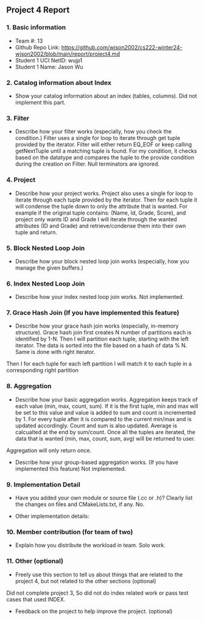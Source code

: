 ## Project 4 Report


### 1. Basic information
- Team #: 13
- Github Repo Link: https://github.com/wjson2002/cs222-winter24-wjson2002/blob/main/report/project4.md
- Student 1 UCI NetID: wujp1
- Student 1 Name: Jason Wu


### 2. Catalog information about Index
- Show your catalog information about an index (tables, columns).
Did not implement this part.


### 3. Filter
- Describe how your filter works (especially, how you check the condition.)
Filter uses a single for loop to iterate through get tuple provided by the iterator. Filter
will either return EQ_EOF or keep calling getNextTuple until a matching tuple is found.
For my condition, it checks based on the datatype and compares the tuple to the provide
condition during the creation on Filter. Null terminators are ignored.


### 4. Project
- Describe how your project works.
Project also uses a single for loop to iterate through each tuple provided by the iterator.
Then for each tuple it will condense the tuple down to only the attribute that is wanted.
For example if the original tuple contains: (Name, Id, Grade, Score), and project only wants ID and Grade
I will iterate through the wanted attributes (ID and Grade) and retrieve/condense them into their own tuple and return.


### 5. Block Nested Loop Join
- Describe how your block nested loop join works (especially, how you manage the given buffers.)



### 6. Index Nested Loop Join
- Describe how your index nested loop join works.
Not implemented.


### 7. Grace Hash Join (If you have implemented this feature)
- Describe how your grace hash join works (especially, in-memory structure).
Grace hash join first creates N number of partitions each is identified by 1-N.
Then I will partition each tuple, starting with the left iterator. The data is sorted into 
the file based on a hash of data % N. Same is done with right iterator.

Then I for each tuple for each left partition I will match it to each tuple in a corresponding right partition


### 8. Aggregation
- Describe how your basic aggregation works.
Aggregation keeps track of each value (min, max, count, sum). If it is the first tuple, min and max will be set to this value
and value is added to sum and count is incremented by 1. For every tuple after it is compared to the current min/max and is updated accordingly.
Count and sum is also updated. Average is calcualted at the end by sum/count.
Once all the tuples are iterated, the data that is wanted (min, max, count, sum, avg) will be returned to user.

Aggregation will only return once.

- Describe how your group-based aggregation works. (If you have implemented this feature)
Not implemented.


### 9. Implementation Detail
- Have you added your own module or source file (.cc or .h)?
  Clearly list the changes on files and CMakeLists.txt, if any.
No.


- Other implementation details:



### 10. Member contribution (for team of two)
- Explain how you distribute the workload in team.
Solo work.


### 11. Other (optional)
- Freely use this section to tell us about things that are related to the project 4, but not related to the other sections (optional)

Did not complete project 3, So did not do index related work or pass test cases that used INDEX.


- Feedback on the project to help improve the project. (optional)
